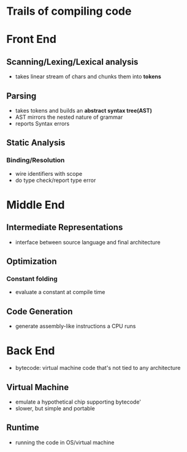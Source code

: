 # Trails of compiling code 

# Front End

## Scanning/Lexing/Lexical analysis
- takes linear stream of chars and chunks them into **tokens**

## Parsing
- takes tokens and builds an **abstract syntax tree(AST)** 
- AST mirrors the nested nature of grammar 
- reports Syntax errors

## Static Analysis
### Binding/Resolution
- wire identifiers with scope
- do type check/report type error

# Middle End

## Intermediate Representations
- interface between source language and final architecture

## Optimization
### Constant folding
- evaluate a constant at compile time

## Code Generation
- generate assembly-like instructions a CPU runs

# Back End
- bytecode: virtual machine code that's not tied to any architecture

## Virtual Machine
- emulate a hypothetical chip supporting bytecode'
- slower, but simple and portable

## Runtime
- running the code in OS/virtual machine 

